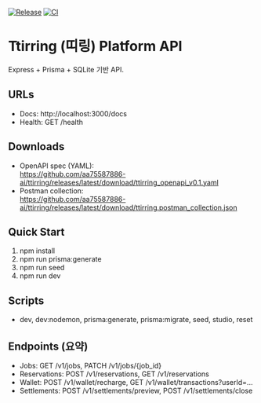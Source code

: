 ﻿[![Release](https://img.shields.io/github/v/release/aa75587886-ai/ttirring?label=Ttirring%20API)](https://github.com/aa75587886-ai/ttirring/releases/latest)
[![CI](https://github.com/aa75587886-ai/ttirring/actions/workflows/ci.yml/badge.svg)](https://github.com/aa75587886-ai/ttirring/actions/workflows/ci.yml)

# Ttirring (띠링) Platform API

Express + Prisma + SQLite 기반 API.

## URLs
- Docs: http://localhost:3000/docs
- Health: GET /health

## Downloads
- OpenAPI spec (YAML):  
  https://github.com/aa75587886-ai/ttirring/releases/latest/download/ttirring_openapi_v0.1.yaml
- Postman collection:  
  https://github.com/aa75587886-ai/ttirring/releases/latest/download/ttirring.postman_collection.json

## Quick Start
1. npm install
2. npm run prisma:generate
3. npm run seed
4. npm run dev

## Scripts
- dev, dev:nodemon, prisma:generate, prisma:migrate, seed, studio, reset

## Endpoints (요약)
- Jobs: GET /v1/jobs, PATCH /v1/jobs/{job_id}
- Reservations: POST /v1/reservations, GET /v1/reservations
- Wallet: POST /v1/wallet/recharge, GET /v1/wallet/transactions?userId=...
- Settlements: POST /v1/settlements/preview, POST /v1/settlements/close
